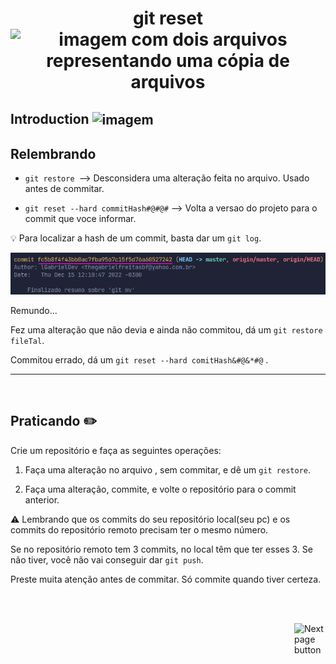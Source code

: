 <h1 align="center">
    git reset
    <img src="https://cdn-icons-png.flaticon.com/512/5038/5038573.png" alt="imagem com dois arquivos representando uma cópia de arquivos" width="76px" align="center">
</h1>

## Introduction <img src="https://cdn-icons-png.flaticon.com/512/1436/1436664.png" alt="imagem" width="50px" align="center">

## Relembrando

- `git restore `--> Desconsidera uma alteração feita no arquivo. Usado antes de commitar.
  
- `git reset --hard commitHash#@#@#` --> Volta a versao do projeto para o commit que voce informar.

:bulb: Para localizar a hash de um commit, basta dar um `git log`.


![imagem de um terminal, depois de usado o 'git log' command](../999.configs/images_usadas_no_resumo/git_log_image_example.png)


Remundo... 

Fez uma alteração que não devia e ainda não commitou, dá um `git restore fileTal`.

Commitou errado, dá um `git reset --hard comitHash&#@&*#@` .
  

<hr>
<br>

## Praticando :pencil2:

Crie um repositório e faça as seguintes operações:

1. Faça uma alteração no arquivo , sem commitar, e dê um `git restore`.
   
2. Faça uma alteração, commite, e volte o repositório para o commit anterior.
   

:warning: Lembrando que os commits do seu repositório local(seu pc) e os commits do repositório remoto precisam ter o mesmo número.

Se no repositório remoto tem 3 commits, no local têm que ter esses 3. Se não tiver, você não vai conseguir dar `git push`.

Preste muita atenção antes de commitar. Só commite quando tiver certeza.

<br>
<br>

<!-- Botão para próxima página -->
<a href="https://github.com/lGabrielDev/05.git_gitHub/blob/master/2.commands/11.git_diff.md"><img src="https://cdn-icons-png.flaticon.com/512/8175/8175884.png" alt="Next page button" width="50px" align="right"></a>
